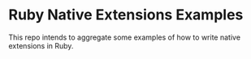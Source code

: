 # Ruby Native Extensions Examples

This repo intends to aggregate some examples of how to write native
extensions in Ruby.
